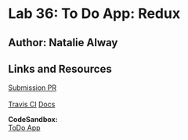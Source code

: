 # Lab 36: To Do App: Redux

## Author: Natalie Alway

## Links and Resources
[Submission PR](https://github.com/nataliealway-401-advanced-javascript/lab-37-dynamic-forms/pull/1) <br>
<br>
[Travis CI]()
[Docs]()

**CodeSandbox:** <br>
[ToDo App](https://codesandbox.io/s/todo-redux-z9ujp) <br>
